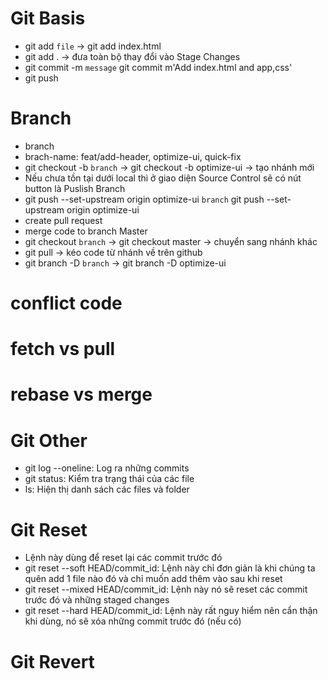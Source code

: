 # Git Basis

- git add `file` -> git add index.html
- git add . -> đưa toàn bộ thay đổi vào Stage Changes
- git commit -m `message` git commit m'Add index.html and app,css'
- git push

# Branch

- branch
- brach-name: feat/add-header, optimize-ui, quick-fix
- git checkout -b `branch` -> git checkout -b optimize-ui -> tạo nhánh mới
- Nếu chưa tồn tại dưới local thì ở giao diện Source Control sẽ có nút button là Puslish Branch
- git push --set-upstream origin optimize-ui `branch` git push --set-upstream origin optimize-ui
- create pull request
- merge code to branch Master
- git checkout `branch` -> git checkout master -> chuyển sang nhánh khác
- git pull -> kéo code từ nhánh về trên github
- git branch -D `branch` -> git branch -D optimize-ui

# conflict code

# fetch vs pull

# rebase vs merge

# Git Other

- git log --oneline: Log ra những commits
- git status: Kiểm tra trạng thái của các file
- ls: Hiện thị danh sách các files và folder

# Git Reset

- Lệnh này dùng để reset lại các commit trước đó
- git reset --soft HEAD/commit_id: Lệnh này chỉ đơn giản là khi chúng ta quên add 1 file nào đó và chỉ muốn add thêm vào sau khi reset
- git reset --mixed HEAD/commit_id: Lệnh này nó sẽ reset các commit trước đó và những staged changes
- git reset --hard HEAD/commit_id: Lệnh này rất nguy hiểm nên cẩn thận khi dùng, nó sẽ xóa những commit trước đó (nếu có)

# Git Revert
